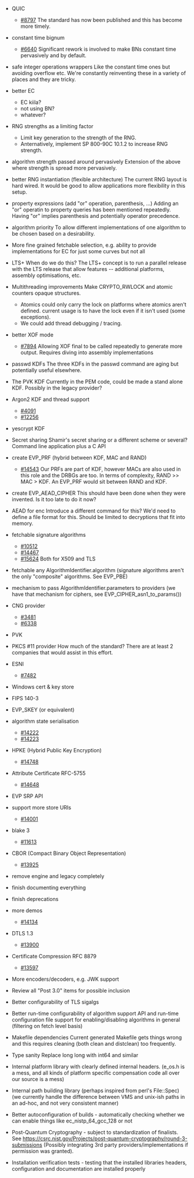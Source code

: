 - QUIC
  - [#8797](https://github.com/openssl/openssl/issues/8797)
  The standard has now been published and this has become more timely.

- constant time bignum
  - [#6640](https://github.com/openssl/openssl/issues/6640)
  Significant rework is involved to make BNs constant time pervasively and
  by default.

- safe integer operations wrappers
  Like the constant time ones but avoiding overflow etc.
  We're constantly reinventing these in a variety of places and they are tricky.

- better EC
  - EC kiila?
  - not using BN?
  - whatever?

- RNG strengths as a limiting factor
  - Limit key generation to the strength of the RNG.
  - Anternatively, implement SP 800-90C 10.1.2 to increase RNG strength.

- algorithm strength passed around pervasively
  Extension of the above where strength is spread more pervasively.

- better RNG instantiation (flexible architecture)
  The current RNG layout is hard wired.  It would be good to allow applications
  more flexibility in this setup.

- property expressions (add "or" operation, parenthesis, ...)
  Adding an "or" operatin to property queries has been mentioned repeatedly.
  Having "or" implies parenthesis and potentially operator precedence.

- algorithm priority
  To allow different implementations of one algorithm to be chosen based on
  a desirability.

- More fine grained fetchable selection, e.g. ability to provide implementations
  for EC for just some curves but not all

- LTS+
  When do we do this?
  The LTS+ concept is to run a parallel release with the LTS release that allow
  features -- additional platforms, assembly optimisations, etc.

- Multithreading improvements
  Make CRYPTO_RWLOCK and atomic counters opaque structures.
  - Atomics could only carry the lock on platforms where atomics aren't defined.
    current usage is to have the lock even if it isn't used (some exceptions).
  - We could add thread debugging / tracing.

- better XOF mode
  - [#7894](https://github.com/openssl/openssl/issues/7894)
  Allowing XOF final to be called repeatedly to generate more output.
  Requires diving into assembly implementations

- passwd KDFs
  The three KDFs in the passwd command are aging but potentially useful
  elsewhere.

- The PVK KDF
  Currently in the PEM code, could be made a stand alone KDF.
  Possibly in the legacy provider?

- Argon2 KDF and thread support
  - [#4091](https://github.com/openssl/openssl/issues/4091)
  - [#12256](https://github.com/openssl/openssl/issues/12256)

- yescrypt KDF

- Secret sharing
  Shamir's secret sharing or a different scheme or several?
  Command line application plus a C API

- create EVP_PRF (hybrid between KDF, MAC and RAND)
  - [#14543](https://github.com/openssl/openssl/issues/14543)
  Our PRFs are part of KDF, however MACs are also used in this role and the
  DRBGs are too.  In terms of complexity, RAND >> MAC > KDF.  An EVP_PRF would
  sit between RAND and KDF.

- create EVP_AEAD_CIPHER
  This should have been done when they were invented.  Is it too late to do
  it now?

- AEAD for enc
  Introduce a different command for this?
  We'd need to define a file format for this.
  Should be limited to decryptions that fit into memory.

- fetchable signature algorithms
  - [#10512](https://github.com/openssl/openssl/issues/10512)
  - [#14467](https://github.com/openssl/openssl/issues/14467)
  - [#15624](https://github.com/openssl/openssl/issues/15624)
  Both for X509 and TLS

- fetchable any AlgorithmIdentifier.algorithm
  (signature algorithms aren't the only "composite" algorithms.  See EVP_PBE)

- mechanism to pass AlgorithmIdentifier.parameters to providers
  (we have that mechanism for ciphers, see EVP_CIPHER_asn1_to_params())

- CNG provider
  - [#3481](https://github.com/openssl/openssl/issues/3481)
  - [#6338](https://github.com/openssl/openssl/issues/6338)

- PVK

- PKCS #11 provider
  How much of the standard?
  There are at least 2 companies that would assist in this effort.

- ESNI
  - [#7482](https://github.com/openssl/openssl/issues/7482)

- Windows cert & key store

- FIPS 140-3

- EVP_SKEY (or equivalent)

- algorithm state serialisation
  - [#14222](https://github.com/openssl/openssl/issues/14222)
  - [#14223](https://github.com/openssl/openssl/issues/14223)

- HPKE (Hybrid Public Key Encryption)
  - [#14748](https://github.com/openssl/openssl/issues/14748)

- Attribute Certificate RFC-5755
  - [#14648](https://github.com/openssl/openssl/issues/14648)

- EVP SRP API

- support more store URIs
  - [#14001](https://github.com/openssl/openssl/issues/14001)

- blake 3
  - [#11613](https://github.com/openssl/openssl/issues/11613)

- CBOR (Compact Binary Object Representation)
  - [#13925](https://github.com/openssl/openssl/issues/13925)

- remove engine and legacy completely

- finish documenting everything

- finish deprecations

- more demos
  - [#14134](https://github.com/openssl/openssl/issues/14134)

- DTLS 1.3
  - [#13900](https://github.com/openssl/openssl/issues/13900)

- Certificate Compression RFC 8879
  - [#13597](https://github.com/openssl/openssl/issues/13597)

- More encoders/decoders, e.g. JWK support

- Review all "Post 3.0" items for possible inclusion

- Better configurability of TLS sigalgs

- Better run-time configurability of algorithm support
  API and run-time configuration file support for enabling/disabling
  algorithms in general (filtering on fetch level basis)

- Makefile dependencies
  Current generated Makefile gets things wrong and this requires cleaning
  (both clean and distclean) too frequently.

- Type sanity
  Replace long long with int64 and similar

- Internal platform library with clearly defined internal headers.
  (e_os.h is a mess, and all kinds of platform specific compensation
  code all over our source is a mess)
  
- Internal path building library (perhaps inspired from perl's File::Spec)
  (we currently handle the difference between VMS and unix-ish paths
  in an ad-hoc, and not very consistent manner)

- Better autoconfiguration of builds - automatically checking whether we can
  enable things like ec_nistp_64_gcc_128 or not

- Post-Quantum Cryptography - subject to standardization of finalists.
  See https://csrc.nist.gov/Projects/post-quantum-cryptography/round-3-submissions
  (Possibly integrating 3rd party providers/implementations if permission was granted).

- Installation verification tests - testing that the installed libraries
  headers, configuration and documentation are installed properly

